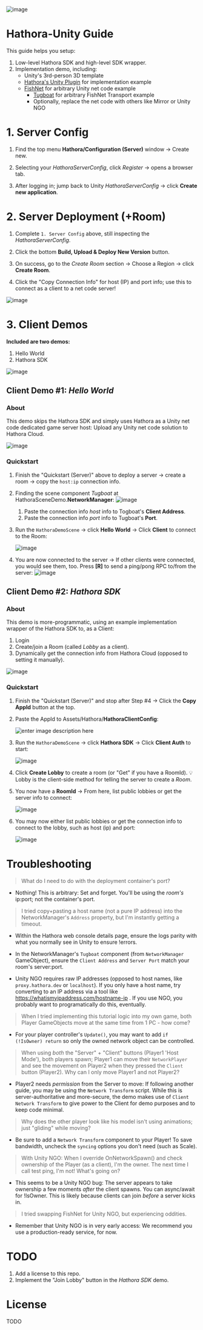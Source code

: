 ![image](https://assetstorev1-prd-cdn.unity3d.com/key-image/44946285-5088-4f57-b51b-a996184da940.webp)

# Hathora-Unity Guide

This guide helps you setup:
1. Low-level Hathora SDK and high-level SDK wrapper.
3. Implementation demo, including:
   * Unity's 3rd-person 3D template 
   * [Hathora's Unity Plugin](https://assetstore.unity.com/packages/slug/256651) for implementation example
   * [FishNet](https://github.com/FirstGearGames/FishNet) for arbitrary Unity net code example
     * [Tugboat](https://fish-networking.gitbook.io/docs/manual/components/transports/tugboat) for arbitrary FishNet Transport example
     * Optionally, replace the net code with others like Mirror or Unity NGO

# 1. Server Config

1. Find the top menu **Hathora/Configuration (Server)** window -> Create new.

2. Selecting your *HathoraServerConfig*, click *Register* -> opens a browser tab.

3. After logging in; jump back to Unity *HathoraServerConfig* -> click **Create new application**.

# 2. Server Deployment (+Room)

1. Complete `1. Server Config` above, still inspecting the *HathoraServerConfig*.

2. Click the bottom **Build, Upload & Deploy New Version** button.

3. On success, go to the *Create Room* section -> Choose a Region -> click **Create Room**.

4. Click the "Copy Connection Info" for  host (IP) and port info; use this to connect as a client to a net code server!

![image](https://i.imgur.com/dwXw4bx.png)

# 3. Client Demos

**Included are two demos:**
1. Hello World
2. Hathora SDK

![image](https://i.imgur.com/iuxQ7Sg.png)

## Client Demo #1:  *Hello World*

### About

This demo skips the Hathora SDK and simply uses Hathora as a Unity net code dedicated game server host: Upload any Unity net code solution to Hathora Cloud.

![image](https://i.imgur.com/oT1vQtQ.png)

### Quickstart

1. Finish the "Quickstart (Server)" above to deploy a server -> create a room -> copy the `host:ip` connection info.

2.  Finding the scene component *Tugboat* at HathoraSceneDemo.**NetworkManager**:
      ![image](https://camo.githubusercontent.com/52693cc7bbaec2ea16acf6331451af806be06fa78cdd8f892b54089cec700666/68747470733a2f2f692e696d6775722e636f6d2f6661576d67634f2e706e67)
    1. Paste the connection info *host* info to Togboat's **Client Address**.
    2. Paste the connection info *port* info to Tugboat's **Port**.

3. Run the `HathoraDemoScene` -> click **Hello World** -> Click **Client** to connect to the Room:

    ![image](https://i.imgur.com/Jm06HvI.png)

5. You are now connected to the server -> If other clients were connected, you would see them, too. Press **[R]** to send a ping/pong RPC to/from the server:
    ![image](https://i.imgur.com/CMLDJnY.png)

## Client Demo #2: *Hathora SDK*

### About 
This demo is more-programmatic, using an example implementation wrapper of the Hathora SDK to, as a Client:

1. Login
2. Create/join a Room (called *Lobby* as a client). 
3. Dynamically get the connection info from Hathora Cloud (opposed to setting it manually).

![image](https://i.imgur.com/NRPaXC2.png) 

### Quickstart

1. Finish the "Quickstart (Server)" and stop after Step #4 -> Click the **Copy AppId** button at the top.

2. Paste the AppId to Assets/Hathora/**HathoraClientConfig**:

    ![enter image description here](https://i.imgur.com/fhuv7VM.png)

4. Run the `HathoraDemoScene` -> click **Hathora SDK** -> Click **Client Auth** to start:

    ![image](https://i.imgur.com/PcNUHMq.png)

5. Click **Create Lobby** to create a room (or "Get" if you have a RoomId).
    💡 Lobby is the client-side method for telling the server to create a *Room*.
    
6. You now have a **RoomId** -> From here, list public lobbies or get the server info to connect:

    ![image](https://i.imgur.com/H1g8djV.png)

7. You may now either list public lobbies or get the connection info to connect to the lobby, such as host (ip) and port:

    ![image](https://i.imgur.com/tV7EzBn.png)

# Troubleshooting

> What do I need to do with the deployment container's port?

* Nothing! This is arbitrary: Set and forget. You'll be using the _room's_ ip:port; not the container's port.

> I tried copy+pasting a host name (not a pure IP address) into the NetworkManager's `Address` property, but I'm instantly getting a timeout.

* Within the Hathora web console details page, ensure the logs parity with what you normally see in Unity to ensure !errors.

* In the NetworkManager's `Tugboat` component (from `NetworkManager` GameObject), ensure the `Client Address` and `Server Port` match your room's server:port.

* Unity NGO requires raw IP addresses (opposed to host names, like `proxy.hathora.dev` or `localhost`). If you only have a host name, try converting to an IP address via a tool like https://whatismyipaddress.com/hostname-ip . If you use NGO, you probably want to programatically do this, eventually.

> When I tried implementing this tutorial logic into my own game, both Player GameObjects move at the same time from 1 PC - how come?

* For your player controller's `Update()`, you may want to add `if (!IsOwner) return` so only the owned network object can be controlled.

> When using _both_ the "Server" + "Client" buttons (Player1 'Host Mode'), both players spawn; Player1 can move their `NetworkPlayer` and see the movement on Player2 when they pressed the `Client` button (Player2). Why can I only move Player1 and not Player2?

* Player2 needs _permission_ from the Server to move: If following another guide, you may be using the `Network Transform` script. While this is server-authoritative and more-secure, the demo makes use of `Client Network Transform` to give power to the Client for demo purposes and to keep code minimal.

> Why does the other player look like his model isn't using animations; just "gliding" while moving?

* Be sure to add a `Network Transform` component to your Player! To save bandwidth, uncheck the `syncing` options you don't need (such as Scale).

> With Unity NGO: When I override OnNetworkSpawn() and check ownership of the Player (as a client), I'm the owner. The next time I call test ping, I'm not! What's going on?

* This seems to be a Unity NGO bug: The server appears to take ownership a few moments *after* the client spawns. You can async/await for !IsOwner. This is likely because clients can join *before* a server kicks in.

> I tried swapping FishNet for Unity NGO, but experiencing oddities.

* Remember that Unity NGO is in very early access: We recommend you use a production-ready service, for now.

# TODO

1. Add a license to this repo.
2. Implement the "Join Lobby" button in the *Hathora SDK* demo.

# License

TODO
